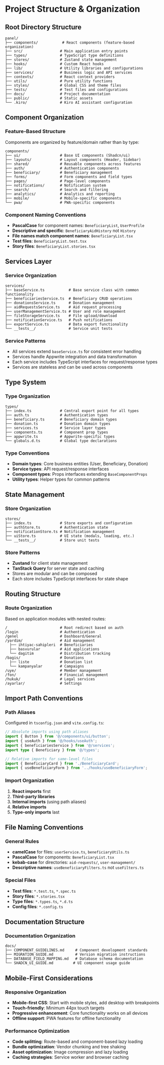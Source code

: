 # Project Structure & Organization

## Root Directory Structure

```
panel/
├── components/           # React components (feature-based organization)
├── src/                 # Main application entry points
├── types/               # TypeScript type definitions
├── stores/              # Zustand state management
├── hooks/               # Custom React hooks
├── lib/                 # Utility libraries and configurations
├── services/            # Business logic and API services
├── contexts/            # React context providers
├── utils/               # Pure utility functions
├── styles/              # Global CSS and theme files
├── tests/               # Test files and configurations
├── docs/                # Project documentation
├── public/              # Static assets
└── .kiro/               # Kiro AI assistant configuration
```

## Component Organization

### Feature-Based Structure
Components are organized by feature/domain rather than by type:

```
components/
├── ui/                  # Base UI components (Shadcn/ui)
├── layouts/             # Layout components (Header, Sidebar)
├── shared/              # Reusable components across features
├── auth/                # Authentication components
├── beneficiary/         # Beneficiary management
├── forms/               # Form components and field types
├── pages/               # Page-level components
├── notifications/       # Notification system
├── search/              # Search and filtering
├── analytics/           # Analytics and reporting
├── mobile/              # Mobile-specific components
└── pwa/                 # PWA-specific components
```

### Component Naming Conventions
- **PascalCase** for component names: `BeneficiaryList`, `UserProfile`
- **Descriptive and specific**: `BeneficiaryAidHistory` not `History`
- **File names match component names**: `BeneficiaryList.tsx`
- **Test files**: `BeneficiaryList.test.tsx`
- **Story files**: `BeneficiaryList.stories.tsx`

## Services Layer

### Service Organization
```
services/
├── baseService.ts           # Base service class with common functionality
├── beneficiariesService.ts  # Beneficiary CRUD operations
├── donationsService.ts      # Donation management
├── aidRequestsService.ts    # Aid request processing
├── userManagementService.ts # User and role management
├── fileStorageService.ts    # File upload/download
├── notificationService.ts   # Push notifications
├── exportService.ts         # Data export functionality
└── __tests__/               # Service unit tests
```

### Service Patterns
- All services extend `baseService.ts` for consistent error handling
- Services handle Appwrite integration and data transformation
- Each service includes TypeScript interfaces for request/response types
- Services are stateless and can be used across components

## Type System

### Type Organization
```
types/
├── index.ts             # Central export point for all types
├── auth.ts              # Authentication types
├── beneficiary.ts       # Beneficiary domain types
├── donation.ts          # Donation domain types
├── services.ts          # Service layer types
├── components.ts        # Component prop types
├── appwrite.ts          # Appwrite-specific types
└── globals.d.ts         # Global type declarations
```

### Type Conventions
- **Domain types**: Core business entities (User, Beneficiary, Donation)
- **Service types**: API request/response interfaces
- **Component types**: Props interfaces extending `BaseComponentProps`
- **Utility types**: Helper types for common patterns

## State Management

### Store Organization
```
stores/
├── index.ts             # Store exports and configuration
├── authStore.ts         # Authentication state
├── notificationStore.ts # Notification management
├── uiStore.ts           # UI state (modals, loading, etc.)
└── __tests__/           # Store unit tests
```

### Store Patterns
- **Zustand** for client state management
- **TanStack Query** for server state and caching
- Stores are modular and can be composed
- Each store includes TypeScript interfaces for state shape

## Routing Structure

### Route Organization
Based on application modules with nested routes:

```
/                        # Root redirect based on auth
/login                   # Authentication
/genel                   # Dashboard/General
/yardim/                 # Aid management
  ├── ihtiyac-sahipleri  # Beneficiaries
  ├── basvurular         # Aid applications
  └── dagitim            # Distribution tracking
/bagis/                  # Donations
  ├── liste              # Donation list
  └── kampanyalar        # Campaigns
/uye/                    # Member management
/fon/                    # Financial management
/hukuk/                  # Legal services
/ayarlar/                # Settings
```

## Import Path Conventions

### Path Aliases
Configured in `tsconfig.json` and `vite.config.ts`:

```typescript
// Absolute imports using path aliases
import { Button } from '@/components/ui/button';
import { useAuth } from '@/hooks/useAuth';
import { beneficiariesService } from '@/services';
import type { Beneficiary } from '@/types';

// Relative imports for same-level files
import { BeneficiaryCard } from './BeneficiaryCard';
import { useBeneficiaryForm } from '../hooks/useBeneficiaryForm';
```

### Import Organization
1. **React imports** first
2. **Third-party libraries**
3. **Internal imports** (using path aliases)
4. **Relative imports**
5. **Type-only imports** last

## File Naming Conventions

### General Rules
- **camelCase** for files: `userService.ts`, `beneficiaryUtils.ts`
- **PascalCase** for components: `BeneficiaryList.tsx`
- **kebab-case** for directories: `aid-requests/`, `user-management/`
- **Descriptive names**: `useBeneficiaryFilters.ts` not `useFilters.ts`

### Special Files
- **Test files**: `*.test.ts`, `*.spec.ts`
- **Story files**: `*.stories.tsx`
- **Type files**: `*.types.ts`, `*.d.ts`
- **Config files**: `*.config.ts`

## Documentation Structure

### Documentation Organization
```
docs/
├── COMPONENT_GUIDELINES.md     # Component development standards
├── MIGRATION_GUIDE.md          # Version migration instructions
├── DATABASE_FIELD_MAPPING.md   # Database schema documentation
└── SHADCN_UI_GUIDE.md         # UI component usage guide
```

## Mobile-First Considerations

### Responsive Organization
- **Mobile-first CSS**: Start with mobile styles, add desktop with breakpoints
- **Touch-friendly**: Minimum 44px touch targets
- **Progressive enhancement**: Core functionality works on all devices
- **Offline support**: PWA features for offline functionality

### Performance Optimization
- **Code splitting**: Route-based and component-based lazy loading
- **Bundle optimization**: Vendor chunking and tree shaking
- **Asset optimization**: Image compression and lazy loading
- **Caching strategies**: Service worker and browser caching